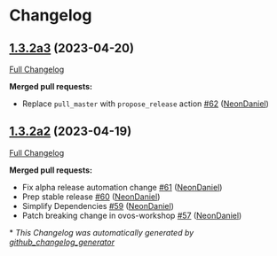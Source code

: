 # Changelog

## [1.3.2a3](https://github.com/NeonGeckoCom/neon_enclosure/tree/1.3.2a3) (2023-04-20)

[Full Changelog](https://github.com/NeonGeckoCom/neon_enclosure/compare/1.3.2a2...1.3.2a3)

**Merged pull requests:**

- Replace `pull_master` with `propose_release` action [\#62](https://github.com/NeonGeckoCom/neon_enclosure/pull/62) ([NeonDaniel](https://github.com/NeonDaniel))

## [1.3.2a2](https://github.com/NeonGeckoCom/neon_enclosure/tree/1.3.2a2) (2023-04-19)

[Full Changelog](https://github.com/NeonGeckoCom/neon_enclosure/compare/1.3.1...1.3.2a2)

**Merged pull requests:**

- Fix alpha release automation change [\#61](https://github.com/NeonGeckoCom/neon_enclosure/pull/61) ([NeonDaniel](https://github.com/NeonDaniel))
- Prep stable release [\#60](https://github.com/NeonGeckoCom/neon_enclosure/pull/60) ([NeonDaniel](https://github.com/NeonDaniel))
- Simplify Dependencies [\#59](https://github.com/NeonGeckoCom/neon_enclosure/pull/59) ([NeonDaniel](https://github.com/NeonDaniel))
- Patch breaking change in ovos-workshop [\#57](https://github.com/NeonGeckoCom/neon_enclosure/pull/57) ([NeonDaniel](https://github.com/NeonDaniel))



\* *This Changelog was automatically generated by [github_changelog_generator](https://github.com/github-changelog-generator/github-changelog-generator)*
